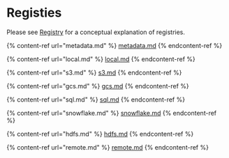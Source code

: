 # Registies

Please see [Registry](../../getting-started/components/registry.md) for a conceptual explanation of registries.

{% content-ref url="metadata.md" %}
[metadata.md](metadata.md)
{% endcontent-ref %}

{% content-ref url="local.md" %}
[local.md](local.md)
{% endcontent-ref %}

{% content-ref url="s3.md" %}
[s3.md](s3.md)
{% endcontent-ref %}

{% content-ref url="gcs.md" %}
[gcs.md](gcs.md)
{% endcontent-ref %}

{% content-ref url="sql.md" %}
[sql.md](sql.md)
{% endcontent-ref %}

{% content-ref url="snowflake.md" %}
[snowflake.md](snowflake.md)
{% endcontent-ref %}

{% content-ref url="hdfs.md" %}
[hdfs.md](hdfs.md)
{% endcontent-ref %}

{% content-ref url="remote.md" %}
[remote.md](remote.md)
{% endcontent-ref %}
